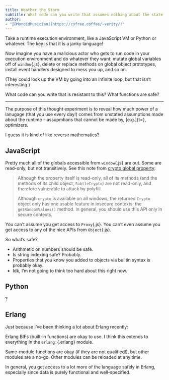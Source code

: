 ```yaml
---
title: Weather the Storm
subtitle: What code can you write that assumes nothing about the state of the VM?
author:
- "[@MonoidMusician](https://cofree.coffee/~verity/)"
---
```


Take a runtime execution environment, like a JavaScript VM or Python or whatever.
The key is that it is a janky language!

Now imagine you have a malicious actor who gets to run code in your execution environment and do whatever they want:
mutate global variables off of `window`{.js}, delete or replace methods on global object prototypes, install event handlers designed to mess you up, and so on.

(They could lock up the VM by going into an infinite loop, but that isnʼt interesting.)

What code can you write that is resistant to this?
What functions are safe?

------

The purpose of this thought experiment is to reveal how much power of a lanugage (that you use every day!) comes from unstated assumptions made about the runtime – assupmtions that cannot be made by, [e.g.]{t=}, optimizers.

I guess it is kind of like reverse mathematics?

## JavaScript

Pretty much all of the globals accessible from `window`{.js} are out.
Some are read-only, but not transitively.
See this note from [crypto global property](https://developer.mozilla.org/en-US/docs/Web/API/crypto_property):

> Although the property itself is read-only, all of its methods (and the methods of its child object, `SubtleCrypto`) are not read-only, and therefore vulnerable to attack by polyfill.
>
> Although `crypto` is available on all windows, the returned `Crypto` object only has one usable feature in insecure contexts: the `getRandomValues()` method. In general, you should use this API only in secure contexts.

You canʼt assume you get access to `Proxy`{.js}.
You canʼt even assume you get access to any of the nice APIs from `Object`{.js}.

So whatʼs safe?

- Arithmetic on numbers should be safe.
- Is string indexing safe? Probably.
- Properties that you know you added to objects via builtin syntax is probably okay.
- Idk, Iʼm not going to think too hard about this right now.

## Python

?

## Erlang

Just because Iʼve been thinking a lot about Erlang recently:

Erlang BIFs (built-in functions) are okay to use.
I think this extends to everything in the `erlang:`{.erlang} module.

Same-module functions are okay (if they are not qualified!), but other modules are a no-go.
Other modules can be reloaded at any time.

In general, you get access to a lot more of the language safely in Erlang, especially since data is purely functional and well-specified.
